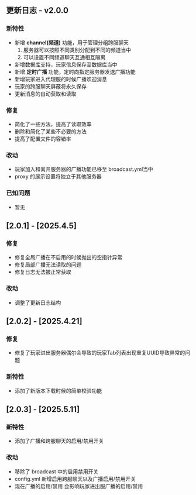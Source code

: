 ## 更新日志 - v2.0.0
### 新特性
- 新增 **channel(频道)** 功能，用于管理分组跨服聊天
  1. 服务器可以按照不同类别分配到不同的频道当中
  2. 可以设置不同频道聊天互通相互隔离
- 新增数据库支持，玩家信息保存至数据库当中
- 新增 **定时广播** 功能，定时向指定服务器发送广播功能
- 新增玩家进入代理服的时候广播欢迎消息
- 玩家的跨服聊天屏蔽将永久保存
- 更新消息的自动获取和读取

### 修复
- 简化了一些方法，提高了读取效率
- 删除和简化了某些不必要的方法
- 提高了配置文件的容错率

### 改动
- 玩家加入和离开服务器的广播功能已移至 broadcast.yml当中
- proxy 的展示设置将独立于其他服务器

### 已知问题
- 暂无

## [2.0.1] - [2025.4.5]
### 修复
- 修复全局广播在不启用的时候抛出的空指针异常
- 修复局部广播无法读取的问题
- 修复日志无法被正常获取

### 改动
- 调整了更新日志结构

## [2.0.2] - [2025.4.21]
### 修复
- 修复了玩家进出服务器偶尔会导致的玩家Tab列表出现重复UUID导致异常的问题

### 新特性
- 添加了新版本下载时候的简单校验功能

## [2.0.3] - [2025.5.11]
### 新特性
- 添加了广播和跨服聊天的启用/禁用开关

### 改动
- 移除了 broadcast 中的启用禁用开关
- config.yml 新增启用跨服聊天以及广播启用/禁用开关
- 现在广播的启用/禁用 会影响玩家进出服广播的启用/禁用
